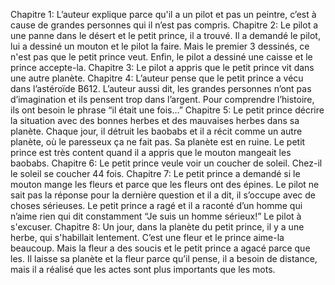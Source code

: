Chapitre 1:
L’auteur explique parce qu'il a un pilot et pas un peintre, c’est à cause de grandes personnes qui il n’est pas compris.
Chapitre 2:
Le pilot a une panne dans le désert et le petit prince, il a trouvé. Il a demandé le pilot, lui a dessiné un mouton et le pilot la faire. Mais le premier 3 dessinés, ce n'est pas que le petit prince veut. Enfin, le pilot a dessiné une caisse et le prince accepte-la. 
Chapitre 3:
Le pilot a appris que le petit prince vit dans une autre planète.
Chapitre 4:
L’auteur pense que le petit prince a vécu dans l’astéroïde B612. L’auteur aussi dit, les grandes personnes n’ont pas d’imagination et ils pensent trop dans l’argent. Pour comprendre l’histoire, ils ont besoin le phrase “il était une fois…”
Chapitre 5:
Le petit prince décrire la situation avec des bonnes herbes et des mauvaises herbes dans sa planète. Chaque jour, il détruit les baobabs et il a récit comme un autre planète, où le paresseux ça ne fait pas. Sa planète est en ruine. Le petit prince est très content quand il a appris que le mouton mangeait les baobabs. 
Chapitre 6:
Le petit prince veule voir un coucher de soleil.  Chez-il le soleil se coucher 44 fois.
Chapitre 7:
Le petit prince a demandé si le mouton mange les fleurs et parce que les fleurs ont des épines. Le pilot ne sait pas la réponse pour la dernière question et il a dit, il s’occupe avec de choses sérieuses. Le petit prince a ragé et il a raconté d’un homme qui n’aime rien qui dit constamment “Je suis un homme sérieux!” Le pilot à s'excuser.
Chapitre 8:
Un jour, dans la planète du petit prince, il y a une herbe, qui s'habillait lentement. C’est une fleur et le prince aime-la beaucoup. Mais la fleur a des soucis et le petit prince a agacé parce que les. Il laisse sa planète et la fleur parce qu’il pense, il a besoin de distance, mais il a réalisé que les actes sont plus importants que les mots. 